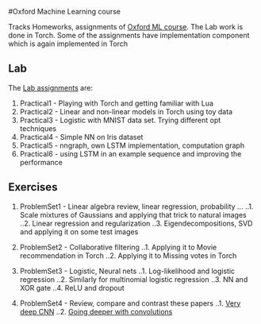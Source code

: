 #Oxford Machine Learning course

Tracks Homeworks, assignments of [Oxford ML course](https://www.cs.ox.ac.uk/people/nando.defreitas/machinelearning/). The Lab
work is done in Torch. Some of the assignments have implementation component which is again implemented in Torch

## Lab

The [Lab assignments](https://github.com/oxford-cs-ml-2015/) are:

1. Practical1 - Playing with Torch and getting familiar with Lua
2. Practical2 - Linear and non-linear models in Torch using toy data
3. Practical3 - Logistic with MNIST data set. Trying different opt techniques
4. Practical4 - Simple NN on Iris dataset
5. Practical5 - nngraph, own LSTM implementation, computation graph
6. Practical6 - using LSTM in an example sequence and improving the performance

## Exercises

1. ProblemSet1 - Linear algebra review, linear regression, probability ...
..1. Scale mixtures of Gaussians and applying that trick to natural images
..2. Linear regression and regularization
..3. Eigendecompositions, SVD and applying it on some test images

2. ProblemSet2 - Collaborative filtering
..1. Applying it to Movie recommendation in Torch
..2. Applying it to Missing votes in Torch

3. ProblemSet3 - Logistic, Neural nets
..1. Log-likelihood and logistic regression
..2. Similarly for multinomial logistic regression
..3. NN and XOR gate
..4. ReLU and dropout

4. ProblemSet4 - Review, compare and contrast these papers 
..1. [Very deep CNN](http://arxiv.org/abs/1409.1556)
..2. [Going deeper with convolutions](http://arxiv.org/abs/1409.4842)


